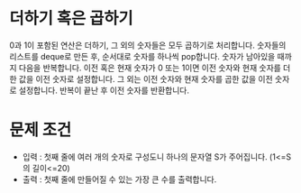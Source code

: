 # 더하기 혹은 곱하기

0과 1이 포함된 연산은 더하기, 그 외의 숫자들은 모두 곱하기로 처리합니다. 숫자들의 리스트를 deque로 만든 후, 순서대로 숫자를 하나씩 pop합니다. 숫자가 남아있을 때까지 다음을 반복합니다. 이전 혹은 현재 숫자가 0 또는 1이면 이전 숫자와 현재 숫자를 더한 값을 이전 숫자로 설정합니다. 그 외는 이전 숫자와 현재 숫자를 곱한 값을 이전 숫자로 설정합니다. 반복이 끝난 후 이전 숫자를 반환합니다.

# 문제 조건
- 입력 : 첫째 줄에 여러 개의 숫자로 구성도니 하나의 문자열 S가 주어집니다. (1<=S의 길이<=20)
- 출력 : 첫째 줄에 만들어질 수 있는 가장 큰 수를 출력합니다.